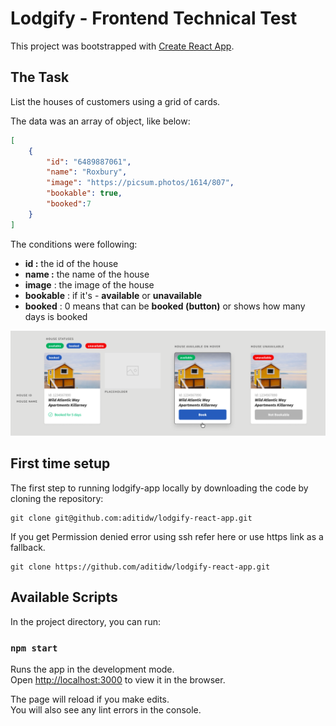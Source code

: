 # Lodgify - Frontend Technical Test

This project was bootstrapped with [Create React App](https://github.com/facebook/create-react-app).

## The Task 

List the houses of customers using a grid of cards.

The data was an array of object, like below:

```json
[
	{
		"id": "6489887061",
		"name": "Roxbury",
		"image": "https://picsum.photos/1614/807",
		"bookable": true,
		"booked":7
	}
]
```

The conditions were following:

- **id :** the id of the house
- **name :** the name of the house
- **image** : the image of the house
- **bookable** : if it's - **available** or **unavailable**
- **booked** : 0 means that can be **booked (button)** or shows how many days is booked

![Alt text](https://github.com/aditidw/lodgify-react-app/blob/develop/public/Figma_image.png?raw=true "Figma Image")

## First time setup

The first step to running lodgify-app locally by downloading the code by cloning the repository:

``` 
git clone git@github.com:aditidw/lodgify-react-app.git 
```

If you get Permission denied error using ssh refer here or use https link as a fallback.

``` 
git clone https://github.com/aditidw/lodgify-react-app.git 
```


## Available Scripts

In the project directory, you can run:

### `npm start`

Runs the app in the development mode.\
Open [http://localhost:3000](http://localhost:3000) to view it in the browser.

The page will reload if you make edits.\
You will also see any lint errors in the console.
